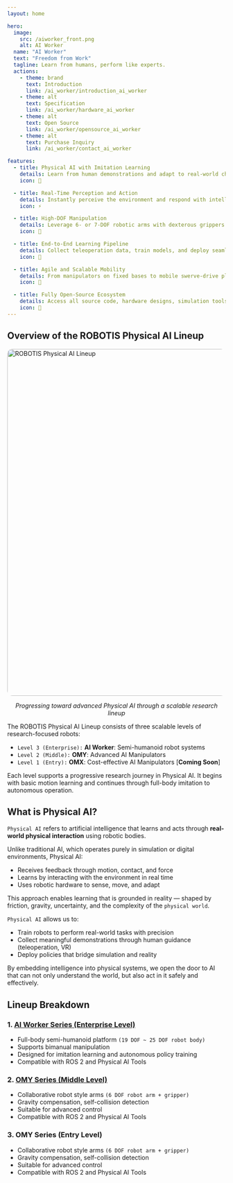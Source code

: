 ```yaml
---
layout: home

hero:
  image:
    src: /aiworker_front.png
    alt: AI Worker
  name: "AI Worker"
  text: "Freedom from Work"
  tagline: Learn from humans, perform like experts.
  actions:
    - theme: brand
      text: Introduction
      link: /ai_worker/introduction_ai_worker
    - theme: alt
      text: Specification
      link: /ai_worker/hardware_ai_worker
    - theme: alt
      text: Open Source
      link: /ai_worker/opensource_ai_worker
    - theme: alt
      text: Purchase Inquiry
      link: /ai_worker/contact_ai_worker

features:
  - title: Physical AI with Imitation Learning
    details: Learn from human demonstrations and adapt to real-world changes through continuous interaction and intelligence.
    icon: 🧠

  - title: Real-Time Perception and Action
    details: Instantly perceive the environment and respond with intelligent behavior based on trained models and sensor feedback.
    icon: ⚡

  - title: High-DOF Manipulation
    details: Leverage 6- or 7-DOF robotic arms with dexterous grippers for precise and complex manipulation tasks.
    icon: 🦾

  - title: End-to-End Learning Pipeline
    details: Collect teleoperation data, train models, and deploy seamlessly using an integrated Physical AI workflow.
    icon: 🔄

  - title: Agile and Scalable Mobility
    details: From manipulators on fixed bases to mobile swerve-drive platforms, operate in both static and dynamic environments.
    icon: 🧭

  - title: Fully Open-Source Ecosystem
    details: Access all source code, hardware designs, simulation tools, and datasets to accelerate your research and development.
    icon: 🤩
---
```



## Overview of the ROBOTIS Physical AI Lineup
<img src="/overview/physical_ai_lineup.png" alt="ROBOTIS Physical AI Lineup" style="border-radius: 12px; width: 800px; display: block; margin: auto;" />
<p style="text-align: center;"><em>Progressing toward advanced Physical AI through a scalable research lineup</em></p>

The ROBOTIS Physical AI Lineup consists of three scalable levels of research-focused robots:
- `Level 3 (Enterprise):` **AI Worker**: Semi-humanoid robot systems
- `Level 2 (Middle):` **OMY**: Advanced AI Manipulators
- `Level 1 (Entry):` **OMX**: Cost-effective AI Manipulators [**Coming Soon**]

Each level supports a progressive research journey in Physical AI. It begins with basic motion learning and continues through full-body imitation to autonomous operation.

## What is Physical AI?

`Physical AI` refers to artificial intelligence that learns and acts through **real-world physical interaction** using robotic bodies.

Unlike traditional AI, which operates purely in simulation or digital environments, Physical AI:
- Receives feedback through motion, contact, and force
- Learns by interacting with the environment in real time
- Uses robotic hardware to sense, move, and adapt

This approach enables learning that is grounded in reality — shaped by friction, gravity, uncertainty, and the complexity of the `physical world`.

`Physical AI` allows us to:
- Train robots to perform real-world tasks with precision
- Collect meaningful demonstrations through human guidance (teleoperation, VR)
- Deploy policies that bridge simulation and reality

By embedding intelligence into physical systems, we open the door to AI that can not only understand the world, but also act in it safely and effectively.

## Lineup Breakdown

### 1. [AI Worker Series (Enterprise Level)](/ai_worker/introduction_ai_worker)
- Full-body semi-humanoid platform `(19 DOF ~ 25 DOF robot body)`
- Supports bimanual manipulation
- Designed for imitation learning and autonomous policy training
- Compatible with ROS 2 and Physical AI Tools

### 2. [OMY Series (Middle Level)](/omy/introduction_omy)
- Collaborative robot style arms `(6 DOF robot arm + gripper)`
- Gravity compensation, self-collision detection
- Suitable for advanced control
- Compatible with ROS 2 and Physical AI Tools

### 3. OMY Series (Entry Level)
- Collaborative robot style arms `(6 DOF robot arm + gripper)`
- Gravity compensation, self-collision detection
- Suitable for advanced control
- Compatible with ROS 2 and Physical AI Tools
